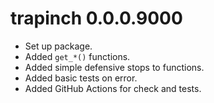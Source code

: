 # trapinch 0.0.0.9000

* Set up package.
* Added `get_*()` functions.
* Added simple defensive stops to functions.
* Added basic tests on error.
* Added GitHub Actions for check and tests.
